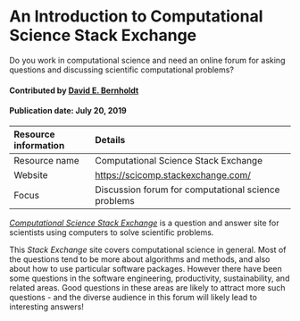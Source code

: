 # An Introduction to Computational Science Stack Exchange
<!--deck text start-->
Do you work in computational science and need an online forum for asking questions and discussing scientific computational problems? 
<!--deck text end-->

#### Contributed by [David E. Bernholdt](http://github.com/bernhold)
#### Publication date: July 20, 2019 

Resource information | Details
:--- | :--- 
Resource name  | Computational Science Stack Exchange
Website  | https://scicomp.stackexchange.com/
Focus | Discussion forum for computational science problems

*[Computational Science Stack Exchange](https://scicomp.stackexchange.com/)* is a question and answer site for scientists using computers to solve scientific problems.

This *Stack Exchange* site covers computational science in general.  Most of the questions tend to be more about algorithms and methods, and also about how to use particular software packages.  However there have been some questions in the software engineering, productivity, sustainability, and related areas.  Good questions in these areas are likely to attract more such questions - and the diverse audience in this forum will likely lead to interesting answers!

<!---
     Native image is too large.  Need to reduce size for reasonable display.
![alt text](https://cdn.sstatic.net/Sites/stackoverflow/company/img/logos/se/se-logo.png "Stack Exchange Logo")
--->


<!---
Publish: yes
Categories: Collaboration
Topics: Discussion and question sites
Tags: website, service
Level: 2
Prerequisites: defaults
Aggregate: none
--->
